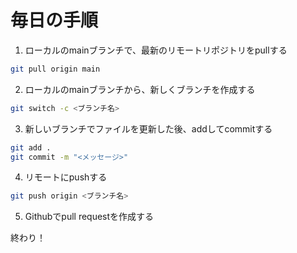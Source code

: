 # 毎日の手順
 
1. ローカルのmainブランチで、最新のリモートリポジトリをpullする
```bash
git pull origin main
```

2. ローカルのmainブランチから、新しくブランチを作成する
```bash
git switch -c <ブランチ名>
```

3. 新しいブランチでファイルを更新した後、addしてcommitする
```bash
git add .
git commit -m "<メッセージ>"
```

4. リモートにpushする
```bash
git push origin <ブランチ名>
```

5. Githubでpull requestを作成する

終わり！
